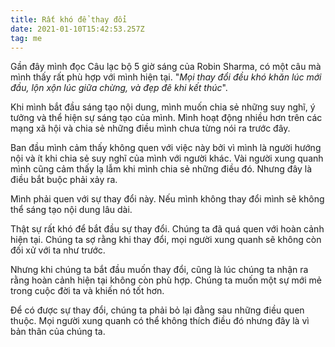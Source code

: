 ```yaml
---
title: Rất khó để thay đổi
date: 2021-01-10T15:42:53.257Z
tag: me
---
```

Gần đây mình đọc Câu lạc bộ 5 giờ sáng của Robin Sharma, có một câu mà mình thấy rất phù hợp với mình hiện tại. "*Mọi thay đổi đều khó khăn lúc mới đầu, lộn xộn lúc giữa chừng, và đẹp đẽ khi kết thúc*". 

Khi mình bắt đầu sáng tạo nội dung, mình muốn chia sẻ những suy nghĩ, ý tưởng và thể hiện sự sáng tạo của mình. Mình hoạt động nhiều hơn trên các mạng xã hội và chia sẻ những điều mình chưa từng nói ra trước đây. 

Ban đầu mình cảm thấy không quen với việc này bởi vì mình là người hướng nội và ít khi chia sẻ suy nghĩ của mình với người khác. Vài người xung quanh mình cũng cảm thấy lạ lẫm khi mình chia sẻ những điều đó. Nhưng đây là điều bắt buộc phải xảy ra. 

Mình phải quen với sự thay đổi này. Nếu mình không thay đổi mình sẽ không thể sáng tạo nội dung lâu dài.

Thật sự rất khó để bắt đầu sự thay đổi. Chúng ta đã quá quen với hoàn cảnh hiện tại. Chúng ta sợ rằng khi thay đổi, mọi người xung quanh sẽ không còn đối xử với ta như trước. 

Nhưng khi chúng ta bắt đầu muốn thay đổi, cũng là lúc chúng ta nhận ra rằng hoàn cảnh hiện tại không còn phù hợp. Chúng ta muốn một sự mới mẻ trong cuộc đời ta và khiến nó tốt hơn. 

Để có được sự thay đổi, chúng ta phải bỏ lại đằng sau những điều quen thuộc. Mọi người xung quanh có thể không thích điều đó nhưng đây là vì bản thân của chúng ta.